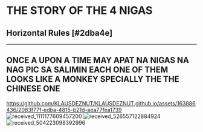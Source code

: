 # THE STORY OF THE 4 NIGAS

## Horizontal Rules [#2dba4e]


___


## ONCE A UPON A TIME MAY APAT NA NIGAS NA NAG PIC SA SALIMIN EACH ONE OF THEM LOOKS LIKE A MONKEY SPECIALLY THE THE CHINESE ONE

https://github.com/KLAUSDEZNUT/KLAUSDEZNUT.github.io/assets/163886436/2083f77f-edba-4815-b21d-aea77fea1739
![received_1111177609457200](![received_5559757277471493](https://github.com/KLAUSDEZNUT/KLAUSDEZNUT.github.io/assets/163886436/b3b13068-6f56-4bc8-854e-340b4e45c8bc))
![received_526557122884924](https://github.com/KLAUSDEZNUT/KLAUSDEZNUT.github.io/assets/163886436/59db46ae-c334-45e0-8788-35c7c7f24008)
![received_504223098392996](https://github.com/KLAUSDEZNUT/KLAUSDEZNUT.github.io/assets/163886436/147e93f6-ef82-4fb3-a2e9-17a82c4b3cdd)

